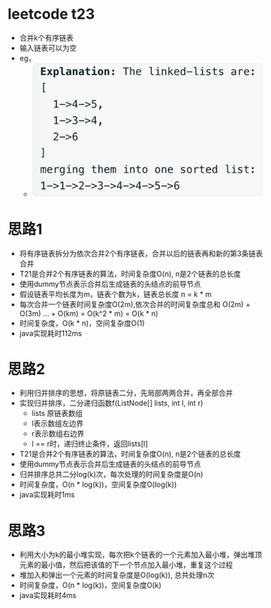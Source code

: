 # leetcode t23
- 合并k个有序链表
- 输入链表可以为空
- eg， 
    - ![](./imgs/1.png)
        
# 思路1
- 将有序链表拆分为依次合并2个有序链表，合并以后的链表再和新的第3条链表合并
- T21是合并2个有序链表的算法，时间复杂度O(n), n是2个链表的总长度
- 使用dummy节点表示合并后生成链表的头结点的前导节点
- 假设链表平均长度为m，链表个数为k，链表总长度 n = k * m
- 每次合并一个链表时间复杂度O(2m),依次合并的时间复杂度总和 O(2m) + O(3m) ... + O(km) = O(k^2 * m) = O(k * n)
- 时间复杂度，O(k * n)，空间复杂度O(1)
- java实现耗时112ms

# 思路2
- 利用归并排序的思想，将原链表二分，先局部两两合并，再全部合并
- 实现归并排序，二分递归函数f(ListNode[] lists, int l, int r)
    - lists 原链表数组
    - l表示数组左边界
    - r表示数组右边界
    - l == r时，递归终止条件，返回lists[l]
- T21是合并2个有序链表的算法，时间复杂度O(n), n是2个链表的总长度
- 使用dummy节点表示合并后生成链表的头结点的前导节点
- 归并排序总共二分log(k)次，每次处理的时间复杂度是O(n)
- 时间复杂度，O(n * log(k))，空间复杂度O(log(k))
- java实现耗时1ms

# 思路3
- 利用大小为k的最小堆实现，每次把k个链表的一个元素加入最小堆，弹出堆顶元素的最小值，然后把该值的下一个节点加入最小堆，重复这个过程
- 堆加入和弹出一个元素的时间复杂度是O(log(k)), 总共处理n次
- 时间复杂度，O(n * log(k))，空间复杂度O(k)
- java实现耗时4ms


